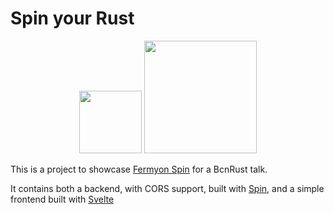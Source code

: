 # Spin your Rust
<p align="center">
<image src="front/public/ferris.png" width="100">
<image src="front/public/fermyon.png" width="180">
</p>

This is a project to showcase [Fermyon Spin](https://www.fermyon.com/spin) for a BcnRust talk.

It contains both a backend, with CORS support, built with [Spin](https://www.fermyon.com/spin), and a simple frontend built with [Svelte](https://svelte.dev/)
